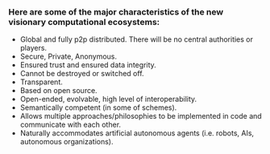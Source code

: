 ### Here are some of the major characteristics of the new visionary computational ecosystems:

-   Global and fully p2p distributed. There will be no central authorities or players.
-   Secure, Private, Anonymous.
-   Ensured trust and ensured data integrity.
-   Cannot be destroyed or switched off.
-   Transparent.
-   Based on open source. 
-   Open-ended, evolvable, high level of interoperability.
-   Semantically competent (in some of schemes). 
-   Allows multiple approaches/philosophies to be implemented in code and communicate with each other.
-   Naturally accommodates artificial autonomous agents (i.e. robots, AIs, autonomous organizations). 

